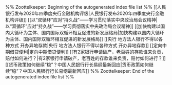 %% Zoottelkeeper: Beginning of the autogenerated index file list  %%
 [[人民银行发布2020年四季度央行金融机构评级|人民银行发布2020年四季度央行金融机构评级]]
 [[以“双循环”应对“持久战”——学习贯彻落实中央政治局会议精神|以“双循环”应对“持久战”——学习贯彻落实中央政治局会议精神]]
 [[加快构建以国内大循环为主体、国内国际双循环相互促进的新发展格局|加快构建以国内大循环为主体、国内国际双循环相互促进的新发展格局]]
 [[央行                         地方法人银行不得以各种方式 开办异地存款|央行                         地方法人银行不得以各种方式 开办异地存款]]
 [[定向中期借贷便利|定向中期借贷便利]]
 [[有2家银行申请破产，老百姓的存款谁来负责，赔付如何进行？|有2家银行申请破产，老百姓的存款谁来负责，赔付如何进行？]]
 [[货币政策如何继续“稳”？中国人民银行行长易纲最新回应|货币政策如何继续“稳”？中国人民银行行长易纲最新回应]]
%% Zoottelkeeper: End of the autogenerated index file list  %%
